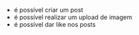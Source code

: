 - é possível criar um post
- é possível realizar um upload de imagem
- é possível dar like nos posts